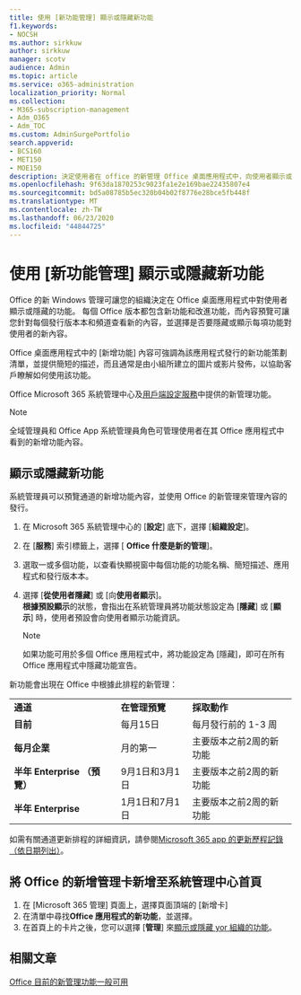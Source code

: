 ```yaml
---
title: 使用 [新功能管理] 顯示或隱藏新功能
f1.keywords:
- NOCSH
ms.author: sirkkuw
author: sirkkuw
manager: scotv
audience: Admin
ms.topic: article
ms.service: o365-administration
localization_priority: Normal
ms.collection:
- M365-subscription-management
- Adm_O365
- Adm_TOC
ms.custom: AdminSurgePortfolio
search.appverid:
- BCS160
- MET150
- MOE150
description: 決定使用者在 office 的新管理 Office 桌面應用程式中，向使用者顯示或隱藏的功能及其新內容。
ms.openlocfilehash: 9f63da1870253c9023fa1e2e169bae22435807e4
ms.sourcegitcommit: bd5a08785b5ec320b04b02f8776e28bce5fb448f
ms.translationtype: MT
ms.contentlocale: zh-TW
ms.lasthandoff: 06/23/2020
ms.locfileid: "44844725"
---
```

# <a name="show-or-hide-new-features-using-whats-new-management"></a>使用 [新功能管理] 顯示或隱藏新功能

Office 的新 Windows 管理可讓您的組織決定在 Office 桌面應用程式中對使用者顯示或隱藏的功能。 每個 Office 版本都包含新功能和改進功能，而內容預覽可讓您針對每個發行版本本和頻道查看新的內容，並選擇是否要隱藏或顯示每項功能對使用者的新內容。 

Office 桌面應用程式中的 [新增功能] 內容可強調為該應用程式發行的新功能策劃清單，並提供簡短的描述，而且通常是由小組所建立的圖片或影片發佈，以協助客戶瞭解如何使用該功能。 

Office Microsoft 365 系統管理中心及[用戶端設定服務](https://config.office.com)中提供的新管理功能。

> [!NOTE]
> 全域管理員和 Office App 系統管理員角色可管理使用者在其 Office 應用程式中看到的新增功能內容。

##  <a name="show-or-hide-new-features"></a>顯示或隱藏新功能 

系統管理員可以預覽通道的新增功能內容，並使用 Office 的新管理來管理內容的發行。

1. 在 Microsoft 365 系統管理中心的 [**設定**] 底下，選擇 [**組織設定**]。
2. 在 [**服務**] 索引標籤上，選擇 [ **Office 什麼是新的管理**]。
3. 選取一或多個功能，以查看快顯視窗中每個功能的功能名稱、簡短描述、應用程式和發行版本本。
4. 選擇 [**從使用者隱藏**] 或 [向**使用者顯示**]。  
    **根據預設顯示**的狀態，會指出在系統管理員將功能狀態設定為 [**隱藏**] 或 [**顯示**] 時，使用者預設會向使用者顯示功能資訊。  

    > [!NOTE]
    > 如果功能可用於多個 Office 應用程式中，將功能設定為 [隱藏]，即可在所有 Office 應用程式中隱藏功能宣告。

新功能會出現在 Office 中根據此排程的新管理：

||||
|:-----|:-----|:-----|
|**通道** <br/> |**在管理預覽** <br/> |**採取動作** <br/> |
|**目前** <br/> |每月15日  <br/> |每月發行前的 1-3 周 <br/> |
|**每月企業** <br/> |月的第一  <br/> |主要版本之前2周的新功能 |
|**半年 Enterprise （預覽）** <br/> |9月1日和3月1日 <br/> | 主要版本之前2周的新功能|
|**半年 Enterprise** <br/> |1月1日和7月1日 <br/> | 主要版本之前2周的新功能<br/> |

如需有關通道更新排程的詳細資訊，請參閱[Microsoft 365 app 的更新歷程記錄（依日期列出）](https://docs.microsoft.com/officeupdates/update-history-microsoft365-apps-by-date)。

## <a name="add-office-whats-new-management-card-to-the-admin-center-home-page"></a>將 Office 的新增管理卡新增至系統管理中心首頁

1. 在 [Microsoft 365 管理] 頁面上，選擇頁面頂端的 [新增卡]
2. 在清單中尋找**Office 應用程式的新功能**，並選擇。
3. 在首頁上的卡片之後，您可以選擇 [**管理**] 來[顯示或隱藏 yor 組織的功能](#show-or-hide-new-features)。 


## <a name="related-articles"></a>相關文章

[Office 目前的新管理功能一般可用](https://techcommunity.microsoft.com/t5/microsoft-365-blog/office-what-s-new-management-is-now-generally-available/ba-p/1179954)